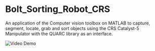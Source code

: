# Bolt_Sorting_Robot_CRS

An application of the Computer vision toolbox on MATLAB to capture, segment, locate, grab and sort objects using the CRS Catalyst-5 Manipulator with the QUARC library as an interface.


![Video Demo](gifs.com/embed/crs-gif-JyA82P)
